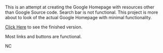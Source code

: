 This is an attempt at creating the Google Homepage with resources other than Google Source code.
Search bar is not functional. This project is more about to look of the actual Google Homepage with minimal functionality.

<a href="https://njcurtis3.github.io/google-homepage/">Click Here</a> to see the finished version.

Most links and buttons are functional.

NC
